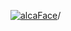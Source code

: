 [![alcaFace](https://camo.githubusercontent.com/2ee094c4af74cb0ec2e19388fccfb809837623e3/68747470733a2f2f7374617469632d63646e2e6a74766e772e6e65742f656d6f7469636f6e732f76312f3332383632362f312e30)](https://twitch.tv/Alca)/

<!--
# My "Popular" CodePens

<table>
	<tr>
		<th></th>
		<th>Title</th>
		<th>Last updated</th>
	</tr>
	<tr>
		<td><a href="https://codepen.io/Alca/pen/gOjRJxv" rel="nofollow"><img src="https://codepen.io/alca/pen/gOjRJxv/image/default.png" width="100" height="56.25"></a></td>
		<td><a href="https://codepen.io/Alca/pen/gOjRJxv" rel="nofollow">A Pen by Jacob Foster</a></td>
		<td>Jan 15, 2023</td>
	</tr>
	<tr>
		<td><a href="https://codepen.io/Alca/pen/gOjRyvL" rel="nofollow"><img src="https://codepen.io/alca/pen/gOjRyvL/image/default.png" width="100" height="56.25"></a></td>
		<td><a href="https://codepen.io/Alca/pen/gOjRyvL" rel="nofollow">Did you know canvas had...</a></td>
		<td>Jan 14, 2023</td>
	</tr>
	<tr>
		<td><a href="https://codepen.io/Alca/pen/RwBgqWe" rel="nofollow"><img src="https://codepen.io/alca/pen/RwBgqWe/image/default.png" width="100" height="56.25"></a></td>
		<td><a href="https://codepen.io/Alca/pen/RwBgqWe" rel="nofollow">A Pen by Jacob Foster</a></td>
		<td>Jan 14, 2023</td>
	</tr>
	<tr>
		<td><a href="https://codepen.io/Alca/pen/mdjwOjK" rel="nofollow"><img src="https://codepen.io/alca/pen/mdjwOjK/image/default.png" width="100" height="56.25"></a></td>
		<td><a href="https://codepen.io/Alca/pen/mdjwOjK" rel="nofollow">A Pen by Jacob Foster</a></td>
		<td>Jan 13, 2023</td>
	</tr>
	<tr>
		<td><a href="https://codepen.io/Alca/pen/QWBgKPV" rel="nofollow"><img src="https://codepen.io/alca/pen/QWBgKPV/image/default.png" width="100" height="56.25"></a></td>
		<td><a href="https://codepen.io/Alca/pen/QWBgKPV" rel="nofollow">A Pen by Jacob Foster</a></td>
		<td>Jan 13, 2023</td>
	</tr>
	<tr>
		<td><a href="https://codepen.io/Alca/pen/WNKjQVX" rel="nofollow"><img src="https://codepen.io/alca/pen/WNKjQVX/image/default.png" width="100" height="56.25"></a></td>
		<td><a href="https://codepen.io/Alca/pen/WNKjQVX" rel="nofollow">A Pen by Jacob Foster</a></td>
		<td>Jan 11, 2023</td>
	</tr>
	<tr>
		<td><a href="https://codepen.io/Alca/pen/KKBWYwe" rel="nofollow"><img src="https://codepen.io/alca/pen/KKBWYwe/image/default.png" width="100" height="56.25"></a></td>
		<td><a href="https://codepen.io/Alca/pen/KKBWYwe" rel="nofollow">A Pen by Jacob Foster</a></td>
		<td>Jan 11, 2023</td>
	</tr>
	<tr>
		<td><a href="https://codepen.io/Alca/pen/ExpZGYY" rel="nofollow"><img src="https://codepen.io/alca/pen/ExpZGYY/image/default.png" width="100" height="56.25"></a></td>
		<td><a href="https://codepen.io/Alca/pen/ExpZGYY" rel="nofollow">A Pen by Jacob Foster</a></td>
		<td>Jan 9, 2023</td>
	</tr>
	<tr>
		<td><a href="https://codepen.io/Alca/pen/VwBPKqX" rel="nofollow"><img src="https://codepen.io/alca/pen/VwBPKqX/image/default.png" width="100" height="56.25"></a></td>
		<td><a href="https://codepen.io/Alca/pen/VwBPKqX" rel="nofollow">Genuary 2023 - 2  - Made in 1...</a></td>
		<td>Jan 8, 2023</td>
	</tr>
	<tr>
		<td><a href="https://codepen.io/Alca/pen/RwBodKR" rel="nofollow"><img src="https://codepen.io/alca/pen/RwBodKR/image/default.png" width="100" height="56.25"></a></td>
		<td><a href="https://codepen.io/Alca/pen/RwBodKR" rel="nofollow">A Pen by Jacob Foster</a></td>
		<td>Jan 7, 2023</td>
	</tr>
</table>

---

###### Last updated: Sun, 15 Jan 2023 05:01:33 GMT
-->
